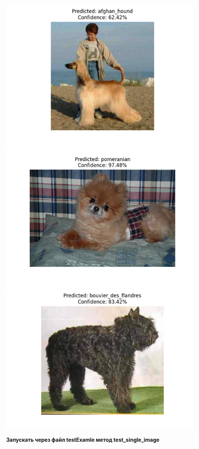 ![](https://github.com/zergo-ping/Dogs_breeds/blob/main/AI_Project/test_dogs/dog_1.png)
![](https://github.com/zergo-ping/Dogs_breeds/blob/main/AI_Project/test_dogs/dog_2.png)
![](https://github.com/zergo-ping/Dogs_breeds/blob/main/AI_Project/test_dogs/dog_3.png)

**Запускать через файл testExamle метод test_single_image**
